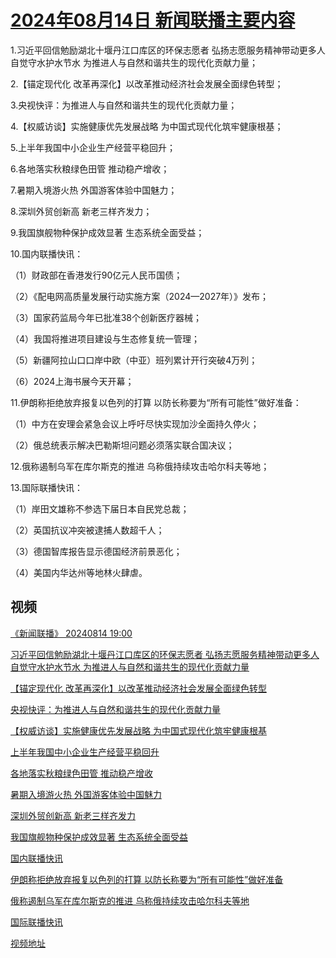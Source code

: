 # [2024年08月14日 新闻联播主要内容](https://tv.cctv.com/lm/xwlb/day/20240814.shtml)

1.习近平回信勉励湖北十堰丹江口库区的环保志愿者 弘扬志愿服务精神带动更多人自觉守水护水节水 为推进人与自然和谐共生的现代化贡献力量；

2.【锚定现代化 改革再深化】以改革推动经济社会发展全面绿色转型；

3.央视快评：为推进人与自然和谐共生的现代化贡献力量；

4.【权威访谈】实施健康优先发展战略 为中国式现代化筑牢健康根基；

5.上半年我国中小企业生产经营平稳回升；

6.各地落实秋粮绿色田管 推动稳产增收；

7.暑期入境游火热 外国游客体验中国魅力；

8.深圳外贸创新高 新老三样齐发力；

9.我国旗舰物种保护成效显著 生态系统全面受益；

10.国内联播快讯：

（1）财政部在香港发行90亿元人民币国债；

（2）《配电网高质量发展行动实施方案（2024—2027年）》发布；

（3）国家药监局今年已批准38个创新医疗器械；

（4）我国将推进项目建设与生态修复统一管理；

（5）新疆阿拉山口口岸中欧（中亚）班列累计开行突破4万列；

（6）2024上海书展今天开幕；

11.伊朗称拒绝放弃报复以色列的打算 以防长称要为“所有可能性”做好准备：

（1）中方在安理会紧急会议上呼吁尽快实现加沙全面持久停火；

（2）俄总统表示解决巴勒斯坦问题必须落实联合国决议；

12.俄称遏制乌军在库尔斯克的推进 乌称俄持续攻击哈尔科夫等地；

13.国际联播快讯：

（1）岸田文雄称不参选下届日本自民党总裁；

（2）英国抗议冲突被逮捕人数超千人；

（3）德国智库报告显示德国经济前景恶化；

（4）美国内华达州等地林火肆虐。

## 视频

[《新闻联播》 20240814 19:00](https://tv.cctv.com/2024/08/14/VIDEP0bM4V6SOzYLp6Eavxku240814.shtml)

[习近平回信勉励湖北十堰丹江口库区的环保志愿者 弘扬志愿服务精神带动更多人自觉守水护水节水 为推进人与自然和谐共生的现代化贡献力量](https://tv.cctv.com/2024/08/14/VIDERIsu8G5hU3jCxZpOHxDH240814.shtml)

[【锚定现代化 改革再深化】以改革推动经济社会发展全面绿色转型](https://tv.cctv.com/2024/08/14/VIDE39nMLObJiiqWbTAsuM6q240814.shtml)

[央视快评：为推进人与自然和谐共生的现代化贡献力量](https://tv.cctv.com/2024/08/14/VIDEDyh4mdqPOXJV1WTr36yN240814.shtml)

[【权威访谈】实施健康优先发展战略 为中国式现代化筑牢健康根基](https://tv.cctv.com/2024/08/14/VIDE9QSHCGeQZOBnbpz7DEh5240814.shtml)

[上半年我国中小企业生产经营平稳回升](https://tv.cctv.com/2024/08/14/VIDEGq7XGs1vqc3oFF4APYdO240814.shtml)

[各地落实秋粮绿色田管 推动稳产增收](https://tv.cctv.com/2024/08/14/VIDE1mXq47woJPBygKDMmnRH240814.shtml)

[暑期入境游火热 外国游客体验中国魅力](https://tv.cctv.com/2024/08/14/VIDECxgWSnl4P9LRwyXqw6bj240814.shtml)

[深圳外贸创新高 新老三样齐发力](https://tv.cctv.com/2024/08/14/VIDEn9jbLJAT8vVNySxayV68240814.shtml)

[我国旗舰物种保护成效显著 生态系统全面受益](https://tv.cctv.com/2024/08/14/VIDEyDDrCV7KIfNTLboAkU59240814.shtml)

[国内联播快讯](https://tv.cctv.com/2024/08/14/VIDEl4MhqURLRuAKdQl05nq1240814.shtml)

[伊朗称拒绝放弃报复以色列的打算 以防长称要为“所有可能性”做好准备](https://tv.cctv.com/2024/08/14/VIDEJumoLFJHEBzWKo8v4WbT240814.shtml)

[俄称遏制乌军在库尔斯克的推进 乌称俄持续攻击哈尔科夫等地](https://tv.cctv.com/2024/08/14/VIDE7ZSn1YwnGh79nShZZeaK240814.shtml)

[国际联播快讯](https://tv.cctv.com/2024/08/14/VIDEafrBF0OfBnEGnp3yKWl7240814.shtml)

[视频地址](https://tv.cctv.com/lm/xwlb/day/20240814.shtml) 

